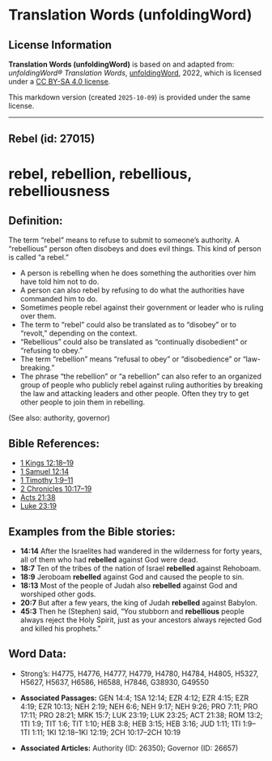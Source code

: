 # Translation Words (unfoldingWord)

## License Information

**Translation Words (unfoldingWord)** is based on and adapted from: _unfoldingWord® Translation Words_, [unfoldingWord](https://unfoldingword.org/utw), 2022, which is licensed under a [CC BY-SA 4.0 license](https://creativecommons.org/licenses/by-sa/4.0/legalcode.en).

This markdown version (created `2025-10-09`) is provided under the same license.



--------------------------------

## Rebel (id: 27015)

rebel, rebellion, rebellious, rebelliousness
============================================

Definition:
-----------

The term “rebel” means to refuse to submit to someone’s authority. A “rebellious” person often disobeys and does evil things. This kind of person is called “a rebel.”

* A person is rebelling when he does something the authorities over him have told him not to do.
* A person can also rebel by refusing to do what the authorities have commanded him to do.
* Sometimes people rebel against their government or leader who is ruling over them.
* The term to “rebel” could also be translated as to “disobey” or to “revolt,” depending on the context.
* “Rebellious” could also be translated as “continually disobedient” or “refusing to obey.”
* The term “rebellion” means “refusal to obey” or “disobedience” or “law\-breaking.”
* The phrase “the rebellion” or “a rebellion” can also refer to an organized group of people who publicly rebel against ruling authorities by breaking the law and attacking leaders and other people. Often they try to get other people to join them in rebelling.

(See also: authority, governor)

Bible References:
-----------------

* [1 Kings 12:18–19](https://ref.ly/1Kgs12:18-1Kgs12:19)
* [1 Samuel 12:14](https://ref.ly/1Sam12:14)
* [1 Timothy 1:9–11](https://ref.ly/1Tim1:9-1Tim1:11)
* [2 Chronicles 10:17–19](https://ref.ly/2Chr10:17-2Chr10:19)
* [Acts 21:38](https://ref.ly/Acts21:38)
* [Luke 23:19](https://ref.ly/Luke23:19)

Examples from the Bible stories:
--------------------------------

* **14:14** After the Israelites had wandered in the wilderness for forty years, all of them who had **rebelled** against God were dead.
* **18:7** Ten of the tribes of the nation of Israel **rebelled** against Rehoboam.
* **18:9** Jeroboam **rebelled** against God and caused the people to sin.
* **18:13** Most of the people of Judah also **rebelled** against God and worshiped other gods.
* **20:7** But after a few years, the king of Judah **rebelled** against Babylon.
* **45:3** Then he (Stephen) said, “You stubborn and **rebellious** people always reject the Holy Spirit, just as your ancestors always rejected God and killed his prophets.”

Word Data:
----------

* Strong’s: H4775, H4776, H4777, H4779, H4780, H4784, H4805, H5327, H5627, H5637, H6586, H6588, H7846, G38930, G49550

* **Associated Passages:** GEN 14:4; 1SA 12:14; EZR 4:12; EZR 4:15; EZR 4:19; EZR 10:13; NEH 2:19; NEH 6:6; NEH 9:17; NEH 9:26; PRO 7:11; PRO 17:11; PRO 28:21; MRK 15:7; LUK 23:19; LUK 23:25; ACT 21:38; ROM 13:2; 1TI 1:9; TIT 1:6; TIT 1:10; HEB 3:8; HEB 3:15; HEB 3:16; JUD 1:11; 1TI 1:9–1TI 1:11; 1KI 12:18–1KI 12:19; 2CH 10:17–2CH 10:19
* **Associated Articles:** Authority (ID: 26350); Governor (ID: 26657)

